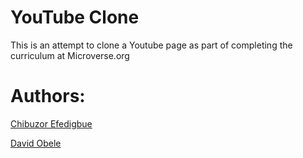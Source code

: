 # YouTube Clone

This is an attempt to clone a Youtube page as part of completing the curriculum at Microverse.org

# Authors: 

[Chibuzor Efedigbue](https://www.github.com/uzorjchibuzor)

[David Obele](https://www.github.com/mrobele)
